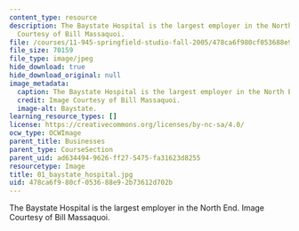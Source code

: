 ```yaml
---
content_type: resource
description: The Baystate Hospital is the largest employer in the North End. Image
  Courtesy of Bill Massaquoi.
file: /courses/11-945-springfield-studio-fall-2005/478ca6f980cf053688e92b73612d702b_01_baystate_hospital.jpg
file_size: 70159
file_type: image/jpeg
hide_download: true
hide_download_original: null
image_metadata:
  caption: The Baystate Hospital is the largest employer in the North End.
  credit: Image Courtesy of Bill Massaquoi.
  image-alt: Baystate.
learning_resource_types: []
license: https://creativecommons.org/licenses/by-nc-sa/4.0/
ocw_type: OCWImage
parent_title: Businesses
parent_type: CourseSection
parent_uid: ad634494-9626-ff27-5475-fa31623d8255
resourcetype: Image
title: 01_baystate_hospital.jpg
uid: 478ca6f9-80cf-0536-88e9-2b73612d702b
---
```

The Baystate Hospital is the largest employer in the North End. Image Courtesy of Bill Massaquoi.